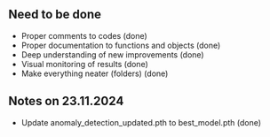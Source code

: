 ## Need to be done
* Proper comments to codes (done)
* Proper documentation to functions and objects (done)
* Deep understanding of new improvements (done)
* Visual monitoring of results (done)
* Make everything neater (folders) (done)

## Notes on 23.11.2024
* Update anomaly_detection_updated.pth to best_model.pth (done)